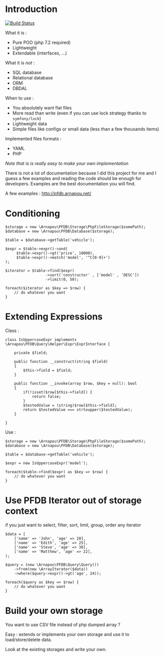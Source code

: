 Introduction
============

[![Build Status](https://travis-ci.org/arnapou/pfdb.svg?branch=master)](https://travis-ci.org/arnapou/pfdb)

What it is :

* Pure POO (php 7.2 required)
* Lightweight
* Extendable (interfaces, ...)

What it is _not_ :

* SQL database
* Relational database
* ORM
* DBDAL

When to use : 

* You absolutely want flat files
* More read than write (even if you can use lock strategy thanks to `symfony/lock`)
* Lightweight data
* Simple files like configs or small data (less than a few thousands items)

Implemented files formats :

* YAML
* PHP

_Note that is is really easy to make your own implementation_


There is not a lot of documentation because I did this project for me and I guess a few examples and reading the code should be enough for developers.
Examples are the best documentation you will find.

A few examples : http://pfdb.arnapou.net/

Conditioning
========

    $storage = new \Arnapou\PFDB\Storage\PhpFileStorage($somePath);
    $database = new \Arnapou\PFDB\Database($storage);
    
    $table = $database->getTable('vehicle');
    
    $expr = $table->expr()->and(
         $table->expr()->gt('price', 10000),
         $table->expr()->match('model', '^C[0-9]+')
    );
        
    $iterator = $table->find($expr)
                      ->sort('constructor' , ['model' , 'DESC'])
                      ->limit(0, 50);
                      
    foreach($iterator as $key => $row) {
        // do whatever you want
    }
    
Extending Expressions
=================
Class :

    class IsUppercaseExpr implements \Arnapou\PFDB\Query\Helper\Expr\ExprInterface {
    
        private $field;
        
        public function __construct(string $field) 
        {
            $this->field = $field;
        }
    
        public function __invoke(array $row, $key = null): bool
        {
            if(!isset($row[$this->field]) {
                return false;
            }
            $testedValue = (string)$row[$this->field];
            return $testedValue === strtoupper($testedValue);
        }
    
    }

Use :

    $storage = new \Arnapou\PFDB\Storage\PhpFileStorage($somePath);
    $database = new \Arnapou\PFDB\Database($storage);
    
    $table = $database->getTable('vehicle');
    
    $expr = new IsUppercaseExpr('model');
    
    foreach($table->find($expr) as $key => $row) {
        // do whatever you want
    }

Use PFDB Iterator out of storage context
========================================

if you just want to select, filter, sort, limit, group, order any iterator 

    $data = [
        ['name' => 'John', 'age' => 20],
        ['name' => 'Edith', 'age' => 25],
        ['name' => 'Steve', 'age' => 30],
        ['name' => 'Matthew', 'age' => 22],
    );
    
    $query = (new \Arnapou\PFDB\Query\Query())
        ->from(new \ArrayIterator($data))
        ->where($query->expr()->gt('age', 24));
    
    foreach($query as $key => $row) {
        // do whatever you want
    }

Build your own storage
======================
You want to use CSV file instead of php dumped array ?

Easy : extends or implements your own storage and use it to load/store/delete data.

Look at the existing storages and write your own.
